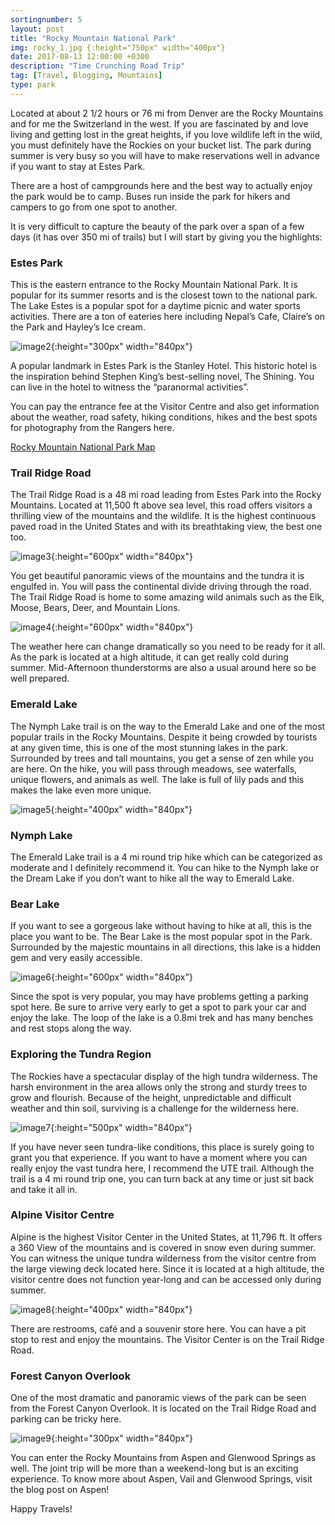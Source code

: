```yaml
---
sortingnumber: 5
layout: post
title: "Rocky Mountain National Park"
img: rocky_1.jpg {:height="750px" width="400px"}
date: 2017-08-13 12:00:00 +0300
description: "Time Crunching Road Trip"
tag: [Travel, Blogging, Mountains]
type: park
---
```


Located at about 2 1/2 hours or 76 mi from Denver are the Rocky Mountains and for me the Switzerland in the west. If you are fascinated by and love living and getting lost in the great heights, if you love wildlife left in the wild, you must definitely have the Rockies on your bucket list. The park during summer is very busy so you will have to make reservations well in advance if you want to stay at Estes Park.

There are a host of campgrounds here and the best way to actually enjoy the park would be to camp. Buses run inside the park for hikers and campers to go from one spot to another.

It is very difficult to capture the beauty of the park over a span of a few days (it has over 350 mi of trails) but I will start by giving you the highlights:

### Estes Park

This is the eastern entrance to the Rocky Mountain National Park. It is popular for its summer resorts and is the closest town to the national park. The Lake Estes is a popular spot for a daytime picnic and water sports activities. There are a ton of eateries here including Nepal’s Cafe, Claire’s on the Park and Hayley’s Ice cream.

![image2]({{site.baseurl}}/assets/img/rocky_2.jpg){:height="300px" width="840px"}

A popular landmark in Estes Park is the Stanley Hotel. This historic hotel is the inspiration behind Stephen King’s best-selling novel, The Shining. You can live in the hotel to witness the “paranormal activities”.

You can pay the entrance fee at the Visitor Centre and also get information about the weather, road safety, hiking conditions, hikes and the best spots for photography from the Rangers here.

[Rocky Mountain National Park Map](https://www.nps.gov/romo/planyourvisit/maps.htm)

### Trail Ridge Road

The Trail Ridge Road is a 48 mi road leading from Estes Park into the Rocky Mountains. Located at 11,500 ft above sea level, this road offers visitors a thrilling view of the mountains and the wildlife. It is the highest continuous paved road in the United States and with its breathtaking view, the best one too.

![image3]({{site.baseurl}}/assets/img/rocky_3.jpg){:height="600px" width="840px"}

You get beautiful panoramic views of the mountains and the tundra it is engulfed in. You will pass the continental divide driving through the road. The Trail Ridge Road is home to some amazing wild animals such as the Elk, Moose, Bears, Deer, and Mountain Lions.

![image4]({{site.baseurl}}/assets/img/rocky_4.jpg){:height="600px" width="840px"}

The weather here can change dramatically so you need to be ready for it all. As the park is located at a high altitude, it can get really cold during summer. Mid-Afternoon thunderstorms are also a usual around here so be well prepared.

### Emerald Lake

The Nymph Lake trail is on the way to the Emerald Lake and one of the most popular trails in the Rocky Mountains. Despite it being crowded by tourists at any given time, this is one of the most stunning lakes in the park. Surrounded by trees and tall mountains, you get a sense of zen while you are here. On the hike, you will pass through meadows, see waterfalls, unique flowers, and animals as well. The lake is full of lily pads and this makes the lake even more unique.

![image5]({{site.baseurl}}/assets/img/rocky_5.jpg){:height="400px" width="840px"}

### Nymph Lake

The Emerald Lake trail is a 4 mi round trip hike which can be categorized as moderate and I definitely recommend it. You can hike to the Nymph lake or the Dream Lake if you don’t want to hike all the way to Emerald Lake.

### Bear Lake

If you want to see a gorgeous lake without having to hike at all, this is the place you want to be. The Bear Lake is the most popular spot in the Park. Surrounded by the majestic mountains in all directions, this lake is a hidden gem and very easily accessible.

![image6]({{site.baseurl}}/assets/img/rocky_6.jpg){:height="600px" width="840px"}

Since the spot is very popular, you may have problems getting a parking spot here. Be sure to arrive very early to get a spot to park your car and enjoy the lake. The loop of the lake is a 0.8mi trek and has many benches and rest stops along the way.

### Exploring the Tundra Region

The Rockies have a spectacular display of the high tundra wilderness. The harsh environment in the area allows only the strong and sturdy trees to grow and flourish. Because of the height, unpredictable and difficult weather and thin soil, surviving is a challenge for the wilderness here.

![image7]({{site.baseurl}}/assets/img/rocky_7.jpg){:height="500px" width="840px"}

If you have never seen tundra-like conditions, this place is surely going to grant you that experience. If you want to have a moment where you can really enjoy the vast tundra here, I recommend the UTE trail. Although the trail is a 4 mi round trip one, you can turn back at any time or just sit back and take it all in.

### Alpine Visitor Centre

Alpine is the highest Visitor Center in the United States, at 11,796 ft. It offers a 360 View of the mountains and is covered in snow even during summer. You can witness the unique tundra wilderness from the visitor centre from the large viewing deck located here. Since it is located at a high altitude, the visitor centre does not function year-long and can be accessed only during summer.

![image8]({{site.baseurl}}/assets/img/rocky_8.jpg){:height="400px" width="840px"}

There are restrooms, café and a souvenir store here. You can have a pit stop to rest and enjoy the mountains. The Visitor Center is on the Trail Ridge Road.

### Forest Canyon Overlook

One of the most dramatic and panoramic views of the park can be seen from the Forest Canyon Overlook. It is located on the Trail Ridge Road and parking can be tricky here.

![image9]({{site.baseurl}}/assets/img/rocky_9.jpg){:height="300px" width="840px"}

You can enter the Rocky Mountains from Aspen and Glenwood Springs as well. The joint trip will be more than a weekend-long but is an exciting experience. To know more about Aspen, Vail and Glenwood Springs, visit the blog post on Aspen!

Happy Travels!
